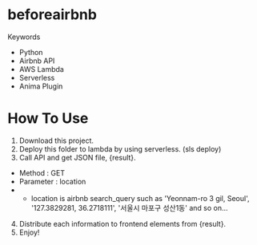 # beforeairbnb

Keywords
- Python
- Airbnb API
- AWS Lambda
- Serverless
- Anima Plugin

# How To Use
1. Download this project.
2. Deploy this folder to lambda by using serverless. (sls deploy)
3. Call API and get JSON file, {result}.
 - Method : GET
 - Parameter : location
 - - location is airbnb search_query such as 'Yeonnam-ro 3 gil, Seoul', '127.3829281, 36.2718111', '서울시 마포구 성산1동' and so on...
4. Distribute each information to frontend elements from {result}.
5. Enjoy!
